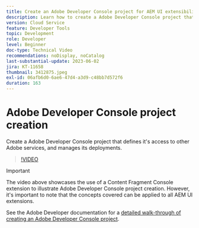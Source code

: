 ```yaml
---
title: Create an Adobe Developer Console project for AEM UI extensibility
description: Learn how to create a Adobe Developer Console project that defines it's access to other Adobe services, and manages its deployments.
version: Cloud Service
feature: Developer Tools
topic: Development
role: Developer
level: Beginner
doc-type: Technical Video
recommendations: noDisplay, noCatalog
last-substantial-update: 2023-06-02
jira: KT-11658
thumbnail: 3412875.jpeg
exl-id: 06afb6d0-6ae6-47d4-a3d9-c48bb7d572f6
duration: 163
---
```

# Adobe Developer Console project creation

Create a Adobe Developer Console project that defines it's access to other Adobe services, and manages its deployments.

>[!VIDEO](https://video.tv.adobe.com/v/3412875?quality=12&learn=on)

>[!IMPORTANT]
>
> The video above showcases the use of a Content Fragment Console extension to illustrate Adobe Developer Console project creation. However, it's important to note that the concepts covered can be applied to all AEM UI extensions.

See the Adobe Developer documentation for a [detailed walk-through of creating an Adobe Developer Console project](https://developer.adobe.com/uix/docs/services/aem-cf-console-admin/extension-development/#create-a-project-in-adobe-developer-console).
